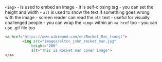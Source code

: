 `<img>`
	- is used to embed an image
	- it is self-closing tag
	- you can set the height and width
	- `alt` is used to show the text if something goes wrong with the image
		- screen reader can read the `alt` text
		- useful for visually challenged people
	- you can wrap the `<img>` within an `<a href` too
	- you can use .gif file too

```html
<a href="https://www.wikiwand.com/en/Rocket_Man_(song)">
        <img src="images/elton_john_rocket_man.jpg" 
	        height="200" 
	        alt="This is Rocket man cover image">
</a>
```